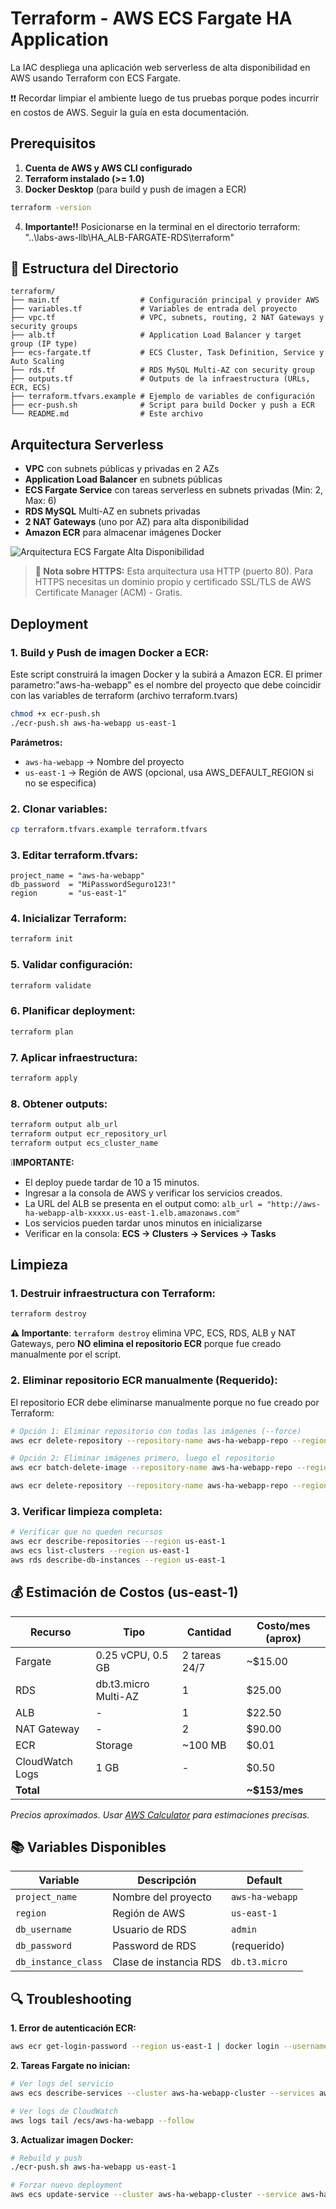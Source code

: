 # Terraform - AWS ECS Fargate HA Application

La IAC despliega una aplicación web serverless de alta disponibilidad en AWS usando Terraform con ECS Fargate.

❗❗ Recordar limpiar el ambiente luego de tus pruebas porque podes incurrir en costos de AWS. Seguir la guía en esta documentación.


## Prerequisitos

1. **Cuenta de AWS y AWS CLI configurado**
2. **Terraform instalado (>= 1.0)**
3. **Docker Desktop** (para build y push de imagen a ECR)

```bash
terraform -version
```

4. **Importante!!**
Posicionarse en la terminal en el directorio terraform: "..\labs-aws-llb\HA_ALB-FARGATE-RDS\terraform"

## 📁 Estructura del Directorio

```
terraform/
├── main.tf                  # Configuración principal y provider AWS
├── variables.tf             # Variables de entrada del proyecto
├── vpc.tf                   # VPC, subnets, routing, 2 NAT Gateways y security groups
├── alb.tf                   # Application Load Balancer y target group (IP type)
├── ecs-fargate.tf           # ECS Cluster, Task Definition, Service y Auto Scaling
├── rds.tf                   # RDS MySQL Multi-AZ con security group
├── outputs.tf               # Outputs de la infraestructura (URLs, ECR, ECS)
├── terraform.tfvars.example # Ejemplo de variables de configuración
├── ecr-push.sh              # Script para build Docker y push a ECR
└── README.md                # Este archivo
```

## Arquitectura Serverless

- **VPC** con subnets públicas y privadas en 2 AZs
- **Application Load Balancer** en subnets públicas
- **ECS Fargate Service** con tareas serverless en subnets privadas (Min: 2, Max: 6)
- **RDS MySQL** Multi-AZ en subnets privadas
- **2 NAT Gateways** (uno por AZ) para alta disponibilidad
- **Amazon ECR** para almacenar imágenes Docker

![Arquitectura ECS Fargate Alta Disponibilidad](../recursos/elb-ecsfargate-rds.png)

> **📝 Nota sobre HTTPS:** Esta arquitectura usa HTTP (puerto 80). Para HTTPS necesitas un dominio propio y certificado SSL/TLS de AWS Certificate Manager (ACM) - Gratis.


## Deployment

### 1. **Build y Push de imagen Docker a ECR**:

Este script construirá la imagen Docker y la subirá a Amazon ECR.
El primer parametro:"aws-ha-webapp" es el nombre del proyecto que debe coincidir con las variables de terraform (archivo terraform.tvars)

```bash
chmod +x ecr-push.sh
./ecr-push.sh aws-ha-webapp us-east-1
```

**Parámetros:**
- `aws-ha-webapp` → Nombre del proyecto
- `us-east-1` → Región de AWS (opcional, usa AWS_DEFAULT_REGION si no se especifica)

### 2. **Clonar variables**:
```bash
cp terraform.tfvars.example terraform.tfvars
```

### 3. **Editar terraform.tfvars**:
```hcl
project_name = "aws-ha-webapp"
db_password  = "MiPasswordSeguro123!"
region       = "us-east-1"
```

### 4. **Inicializar Terraform**:
```bash
terraform init
```

### 5. **Validar configuración**:
```bash
terraform validate
```

### 6. **Planificar deployment**:
```bash
terraform plan
```

### 7. **Aplicar infraestructura**:
```bash
terraform apply
```

### 8. **Obtener outputs**:
```bash
terraform output alb_url
terraform output ecr_repository_url
terraform output ecs_cluster_name
```

❕**IMPORTANTE:** 
- El deploy puede tardar de 10 a 15 minutos. 
- Ingresar a la consola de AWS y verificar los servicios creados.
- La URL del ALB se presenta en el output como:
  `alb_url = "http://aws-ha-webapp-alb-xxxxx.us-east-1.elb.amazonaws.com"`
- Los servicios pueden tardar unos minutos en inicializarse
- Verificar en la consola: **ECS → Clusters → Services → Tasks**

## Limpieza

### 1. **Destruir infraestructura con Terraform**:
```bash
terraform destroy
```

**⚠️ Importante**: `terraform destroy` elimina VPC, ECS, RDS, ALB y NAT Gateways, pero **NO elimina el repositorio ECR** porque fue creado manualmente por el script.

### 2. **Eliminar repositorio ECR manualmente** (Requerido):

El repositorio ECR debe eliminarse manualmente porque no fue creado por Terraform:

```bash
# Opción 1: Eliminar repositorio con todas las imágenes (--force)
aws ecr delete-repository --repository-name aws-ha-webapp-repo --region us-east-1 --force

# Opción 2: Eliminar imágenes primero, luego el repositorio
aws ecr batch-delete-image --repository-name aws-ha-webapp-repo --region us-east-1 --image-ids imageTag=latest

aws ecr delete-repository --repository-name aws-ha-webapp-repo --region us-east-1
```

### 3. **Verificar limpieza completa**:
```bash
# Verificar que no queden recursos
aws ecr describe-repositories --region us-east-1
aws ecs list-clusters --region us-east-1
aws rds describe-db-instances --region us-east-1
```

## 💰 Estimación de Costos (us-east-1)

| Recurso | Tipo | Cantidad | Costo/mes (aprox) |
|---------|------|----------|-------------------|
| Fargate | 0.25 vCPU, 0.5 GB | 2 tareas 24/7 | ~$15.00 |
| RDS | db.t3.micro Multi-AZ | 1 | $25.00 |
| ALB | - | 1 | $22.50 |
| NAT Gateway | - | 2 | $90.00 |
| ECR | Storage | ~100 MB | $0.01 |
| CloudWatch Logs | 1 GB | - | $0.50 |
| **Total** | | | **~$153/mes** |

*Precios aproximados. Usar [AWS Calculator](https://calculator.aws) para estimaciones precisas.*

## 📚 Variables Disponibles

| Variable | Descripción | Default |
|----------|-------------|----------|
| `project_name` | Nombre del proyecto | `aws-ha-webapp` |
| `region` | Región de AWS | `us-east-1` |
| `db_username` | Usuario de RDS | `admin` |
| `db_password` | Password de RDS | (requerido) |
| `db_instance_class` | Clase de instancia RDS | `db.t3.micro` |

## 🔍 Troubleshooting

**1. Error de autenticación ECR:**
```bash
aws ecr get-login-password --region us-east-1 | docker login --username AWS --password-stdin <account-id>.dkr.ecr.us-east-1.amazonaws.com
```

**2. Tareas Fargate no inician:**
```bash
# Ver logs del servicio
aws ecs describe-services --cluster aws-ha-webapp-cluster --services aws-ha-webapp-service

# Ver logs de CloudWatch
aws logs tail /ecs/aws-ha-webapp --follow
```

**3. Actualizar imagen Docker:**
```bash
# Rebuild y push
./ecr-push.sh aws-ha-webapp us-east-1

# Forzar nuevo deployment
aws ecs update-service --cluster aws-ha-webapp-cluster --service aws-ha-webapp-service --force-new-deployment
```

